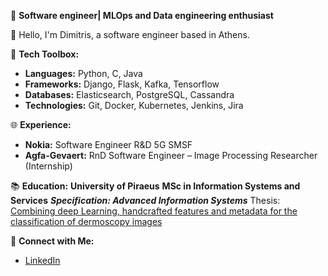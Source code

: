 🚀 **Software engineer| MLOps and Data engineering enthusiast**

👋 Hello, I'm Dimitris, a software engineer based in Athens.

🔧 **Tech Toolbox:**
   - **Languages:** Python, C, Java
   - **Frameworks:** Django, Flask, Kafka, Tensorflow 
   - **Databases:** Elasticsearch, PostgreSQL, Cassandra
   - **Technologies:** Git, Docker, Kubernetes, Jenkins, Jira

🌐 **Experience:**
   - **Nokia:** Software Engineer R&D 5G SMSF
   - **Agfa-Gevaert:** RnD Software Engineer – Image Processing Researcher (Internship)

📚 **Education:**
**University of Piraeus**
**MSc in Information Systems and Services**
***Specification: Advanced Information Systems***
Thesis: [Combining deep Learning, handcrafted features and metadata for the classification of dermoscopy images](https://dione.lib.unipi.gr/xmlui/handle/unipi/15875)


🔗 **Connect with Me:**
   - [LinkedIn](https://www.linkedin.com/in/dimitrios-tselios)
